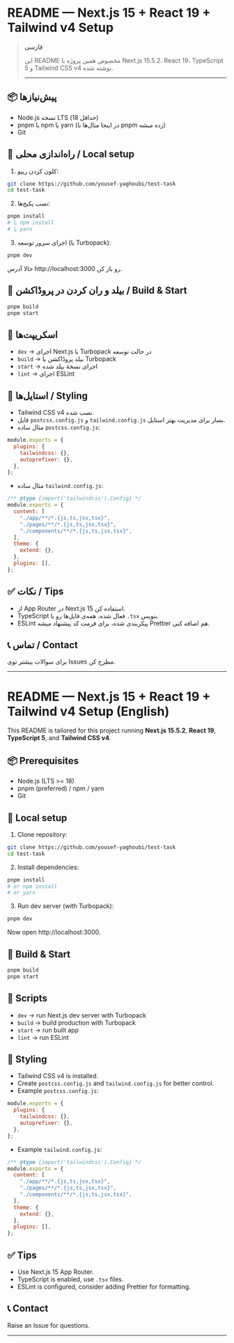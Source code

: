 # README — Next.js 15 + React 19 + Tailwind v4 Setup

> **فارسی**
>
> این README مخصوص همین پروژه با Next.js 15.5.2، React 19، TypeScript 5 و Tailwind CSS v4 نوشته شده.
>
> ---

## 📦 پیش‌نیازها

- Node.js نسخه LTS (حداقل 18)
- pnpm یا npm یا yarn (در اینجا مثال‌ها با pnpm زده میشه)
- Git

## 🚀 راه‌اندازی محلی / Local setup

1. کلون کردن ریپو:

```bash
git clone https://github.com/yousef-yaghoubi/test-task
cd test-task
```

2. نصب پکیج‌ها:

```bash
pnpm install
# یا npm install
# یا yarn
```

3. اجرای سرور توسعه (با Turbopack):

```bash
pnpm dev
```

حالا آدرس http://localhost:3000 رو باز کن.

## 🧩 بیلد و ران کردن در پروڈاکشن / Build & Start

```bash
pnpm build
pnpm start
```

## 🔧 اسکریپت‌ها

- `dev` → اجرای Next.js با Turbopack در حالت توسعه
- `build` → بیلد پروڈاکشن با Turbopack
- `start` → اجرای نسخهٔ بیلد شده
- `lint` → اجرای ESLint

## 🎨 استایل‌ها / Styling

- Tailwind CSS v4 نصب شده.
- فایل `postcss.config.js` و `tailwind.config.js` بساز برای مدیریت بهتر استایل.
- مثال ساده `postcss.config.js`:

```js
module.exports = {
  plugins: {
    tailwindcss: {},
    autoprefixer: {},
  },
};
```

- مثال ساده `tailwind.config.js`:

```js
/** @type {import('tailwindcss').Config} */
module.exports = {
  content: [
    "./app/**/*.{js,ts,jsx,tsx}",
    "./pages/**/*.{js,ts,jsx,tsx}",
    "./components/**/*.{js,ts,jsx,tsx}",
  ],
  theme: {
    extend: {},
  },
  plugins: [],
};
```

## ✅ نکات / Tips

- از App Router در Next.js 15 استفاده کن.
- TypeScript فعال شده، همه‌ی فایل‌ها رو با `.tsx` بنویس.
- ESLint پیکربندی شده، برای فرمت کد پیشنهاد میشه Prettier هم اضافه کنی.

## 📞 تماس / Contact

برای سوالات بیشتر توی Issues مطرح کن.

---

# README — Next.js 15 + React 19 + Tailwind v4 Setup (English)

This README is tailored for this project running **Next.js 15.5.2**, **React 19**, **TypeScript 5**, and **Tailwind CSS v4**.

## 📦 Prerequisites

- Node.js (LTS >= 18)
- pnpm (preferred) / npm / yarn
- Git

## 🚀 Local setup

1. Clone repository:

```bash
git clone https://github.com/yousef-yaghoubi/test-task
cd test-task
```

2. Install dependencies:

```bash
pnpm install
# or npm install
# or yarn
```

3. Run dev server (with Turbopack):

```bash
pnpm dev
```

Now open http://localhost:3000.

## 🧩 Build & Start

```bash
pnpm build
pnpm start
```

## 🔧 Scripts

- `dev` → run Next.js dev server with Turbopack
- `build` → build production with Turbopack
- `start` → run built app
- `lint` → run ESLint

## 🎨 Styling

- Tailwind CSS v4 is installed.
- Create `postcss.config.js` and `tailwind.config.js` for better control.
- Example `postcss.config.js`:

```js
module.exports = {
  plugins: {
    tailwindcss: {},
    autoprefixer: {},
  },
};
```

- Example `tailwind.config.js`:

```js
/** @type {import('tailwindcss').Config} */
module.exports = {
  content: [
    "./app/**/*.{js,ts,jsx,tsx}",
    "./pages/**/*.{js,ts,jsx,tsx}",
    "./components/**/*.{js,ts,jsx,tsx}",
  ],
  theme: {
    extend: {},
  },
  plugins: [],
};
```

## ✅ Tips

- Use Next.js 15 App Router.
- TypeScript is enabled, use `.tsx` files.
- ESLint is configured, consider adding Prettier for formatting.

## 📞 Contact

Raise an Issue for questions.

---
